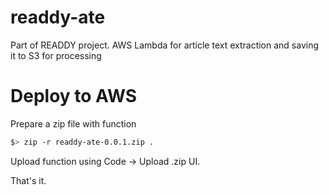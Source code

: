 # readdy-ate
Part of READDY project. AWS Lambda for article text extraction and saving it to S3 for processing

# Deploy to AWS
Prepare a zip file with function
```bash
$> zip -r readdy-ate-0.0.1.zip .
```

Upload function using Code -> Upload .zip UI.

That's it.
